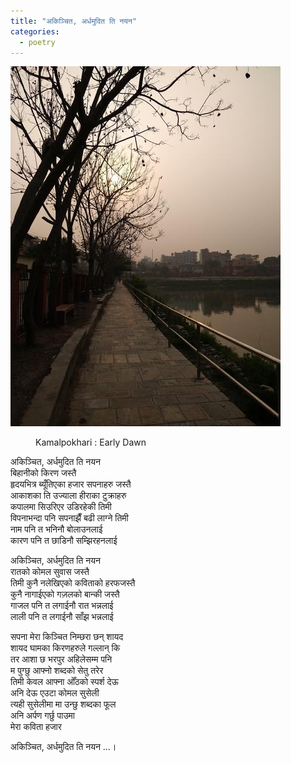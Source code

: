 ```yaml
---
title: "अकिञ्चित, अर्धमुदित ति नयन"
categories:
  - poetry
---
```


![Kamalpokhari in the early morning](/assets/images/kamal.jpg "Kamalpokhari in the early morning")
<figure>
  <figcaption>Kamalpokhari : Early Dawn</figcaption>
</figure>

अकिञ्चित, अर्धमुदित ति नयन  
बिहानीको किरण जस्तै  
हृदयभित्र ब्यूँतिएका हजार सपनाहरु जस्तै  
आकाशका ति उज्याला हीराका टुक्राहरु  
कपालमा सिउरिएर उडिरहेकी तिमी  
विपनाभन्दा पनि सपनाझैँ बढी लाग्ने तिमी  
नाम पनि त भनिनौ बोलाउनलाई  
कारण पनि त छाडिनौ सम्झिरहनलाई  

अकिञ्चित, अर्धमुदित ति नयन  
रातको कोमल सुवास जस्तै  
तिमी कुनै नलेखिएको कविताको हरफजस्तै  
कुनै नागाईएको गज़लको बान्की जस्तै  
गाजल पनि त लगाईनौ रात भन्नलाई  
लाली पनि त लगाईनौ साँझ भन्नलाई  

सपना मेरा किञ्चित निम्छरा छन् शायद  
शायद घामका किरणहरुले गल्लान् कि  
तर आशा छ भरपुर अहिलेसम्म पनि  
म पुग्छु आफ्नो शब्दको सेतु तरेर  
तिमी केवल आफ्ना ओँठको स्पर्श देऊ  
अनि देऊ एउटा कोमल सुसेली  
त्यही सुसेलीमा मा उन्छु शब्दका फूल  
अनि अर्पण गर्छु  पाउमा  
मेरा कविता हजार  

अकिञ्चित, अर्धमुदित ति नयन   …।
